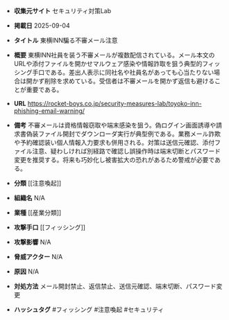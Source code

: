 - **収集元サイト**
セキュリティ対策Lab

- **掲載日**
2025-09-04

- **タイトル**
東横INN騙る不審メール注意

- **概要**
東横INN社員を装う不審メールが複数配信されている。メール本文のURLや添付ファイルを開かせマルウェア感染や情報詐取を狙う典型的フィッシング手口である。差出人表示に同社名や社員名があっても心当たりない場合は開かず削除を求めている。受信者は不審メールを開かず返信も避けることが重要である。

- **URL**
https://rocket-boys.co.jp/security-measures-lab/toyoko-inn-phishing-email-warning/

- **備考**
不審メールは資格情報窃取や端末感染を狙う。偽ログイン画面誘導や請求書偽装ファイル開封でダウンローダ実行が典型例である。業務メール詐欺や予約確認装い個人情報入力要求も併用される。対策は送信元確認、添付ファイル注意、疑わしければ別経路で確認し誤操作時は端末切断とパスワード変更を推奨する。将来も巧妙化し被害拡大の恐れがあるため警戒が必要である。

- **分類**
[[注意喚起]]

- **組織名**
N/A

- **業種**
[[産業分類]]

- **攻撃手口**
[[フィッシング]]

- **攻撃影響**
N/A

- **脅威アクター**
N/A

- **原因**
N/A

- **対処方法**
メール開封禁止、返信禁止、送信元確認、端末切断、パスワード変更

- **ハッシュタグ**
#フィッシング #注意喚起 #セキュリティ
